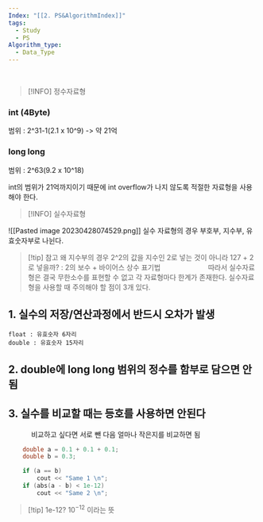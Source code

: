 ```yaml
---
Index: "[[2. PS&AlgorithmIndex]]"
tags:
  - Study
  - PS
Algorithm_type:
  - Data_Type
---
```

   
> [!INFO] 정수자료형

### int (4Byte)
범위 : 2^31-1(2.1 x 10^9) -> 약 21억

### long long
범위 : 2^63(9.2 x 10^18)

int의 범위가 21억까지이기 때문에 int overflow가 나지 않도록 적절한 자료형을 사용해야 한다.
   
   

> [!INFO] 실수자료형

![[Pasted image 20230428074529.png]]
실수 자료형의 경우 부호부, 지수부, 유효숫자부로 나뉜다.

> [!tip] 참고
> 왜 지수부의 경우 2^2의 값을 지수인 2로 넣는 것이 아니라 127 + 2 로 넣을까? 
> : 2의 보수 +  바이어스 상수 표기법
   
   
따라서 실수자료형은 결국 무한소수를 표현할 수 없고 각 자료형마다 한계가 존재한다.
실수자료형을 사용할 때 주의해야 할 점이 3개 있다.
   
## 1. 실수의 저장/연산과정에서 반드시 오차가 발생
	float : 유효숫자 6자리
	double : 유효숫자 15자리
## 2. double에 long long 범위의 정수를 함부로 담으면 안됨
## 3. 실수를 비교할 때는 등호를 사용하면 안된다
   
비교하고 싶다면 서로 뺀 다음 얼마나 작은지를 비교하면 됨
```cpp
	double a = 0.1 + 0.1 + 0.1;
	double b = 0.3;

	if (a == b)
		cout << "Same 1 \n";
	if (abs(a - b) < 1e-12)
		cout << "Same 2 \n";
```
> [!tip] 1e-12?
> $10^{-12}$ 이라는 뜻

